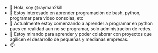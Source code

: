 - 👋 Hola, soy @rayman2kill
- 👀 Estoy interesado en aprender programación de bash, python, programar para video consolas, etc
- 🌱 Actualmente estoy comenzando a aprender a programar en python pues en realidad aun no se programar, solo administración de redes.
- 💞️ Estoy mirando para aprender y poder colaborar con proyectos que agilicen el desarrollo de pequeñas y medianas empresas.
- 📫 

<!---
rayman2kill/rayman2kill is a ✨ special ✨ repository because its `README.md` (this file) appears on your GitHub profile.
You can click the Preview link to take a look at your changes.
--->
